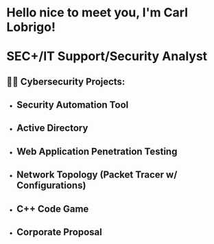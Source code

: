 <h1>Hello nice to meet you, I'm Carl Lobrigo! <br/><br/> <a>SEC+/IT Support/Security Analyst</a>

<h2>👨‍💻 Cybersecurity Projects:</h2>

- <b>Security Automation Tool</b>
  -
- <b>Active Directory</b>
  - 
- <b>Web Application Penetration Testing</b>
  - 
- <b>Network Topology (Packet Tracer w/ Configurations)</b>
  - 
- <b>C++ Code Game</b>
  - 
- <b>Corporate Proposal</b>
  - 
